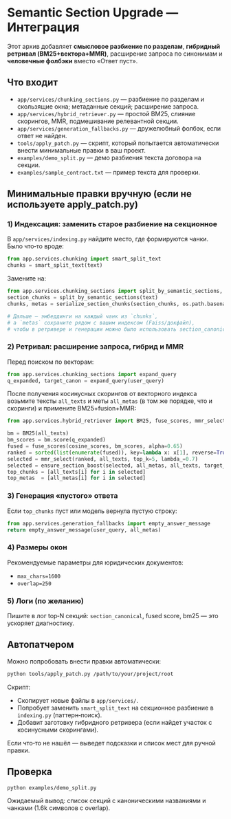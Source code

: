 
# Semantic Section Upgrade — Интеграция

Этот архив добавляет **смысловое разбиение по разделам**, **гибридный ретривал (BM25+вектора+MMR)**,
расширение запроса по синонимам и **человечные фолбэки** вместо «Ответ пуст».

## Что входит
- `app/services/chunking_sections.py` — разбиение по разделам и скользящие окна; метаданные секций; расширение запроса.
- `app/services/hybrid_retriever.py` — простой BM25, слияние скорингов, MMR, подмешивание релевантной секции.
- `app/services/generation_fallbacks.py` — дружелюбный фолбэк, если ответ не найден.
- `tools/apply_patch.py` — скрипт, который попытается автоматически внести минимальные правки в ваш проект.
- `examples/demo_split.py` — демо разбиения текста договора на секции.
- `examples/sample_contract.txt` — пример текста для проверки.

## Минимальные правки вручную (если не используете apply_patch.py)

### 1) Индексация: заменить старое разбиение на секционное
В `app/services/indexing.py` найдите место, где формируются чанки. Было что‑то вроде:

```python
from app.services.chunking import smart_split_text
chunks = smart_split_text(text)
```

Замените на:

```python
from app.services.chunking_sections import split_by_semantic_sections, serialize_section_chunks
section_chunks = split_by_semantic_sections(text)
chunks, metas = serialize_section_chunks(section_chunks, os.path.basename(file_path))

# Дальше — эмбеддинги на каждый чанк из `chunks`,
# а `metas` сохраните рядом с вашим индексом (Faiss/докфайл),
# чтобы в ретривере и генерации можно было использовать section_canonical.
```

### 2) Ретривал: расширение запроса, гибрид и MMR
Перед поиском по векторам:

```python
from app.services.chunking_sections import expand_query
q_expanded, target_canon = expand_query(user_query)
```

После получения косинусных скорингов от векторного индекса возьмите тексты `all_texts` и меты `all_metas`
(в том же порядке, что и скоринги) и примените BM25+fusion+MMR:

```python
from app.services.hybrid_retriever import BM25, fuse_scores, mmr_select, ensure_section_boost

bm = BM25(all_texts)
bm_scores = bm.score(q_expanded)
fused = fuse_scores(cosine_scores, bm_scores, alpha=0.65)
ranked = sorted(list(enumerate(fused)), key=lambda x: x[1], reverse=True)
selected = mmr_select(ranked, all_texts, top_k=5, lambda_=0.7)
selected = ensure_section_boost(selected, all_metas, all_texts, target_canon, limit_boost=2)
top_chunks = [all_texts[i] for i in selected]
top_metas  = [all_metas[i] for i in selected]
```

### 3) Генерация «пустого» ответа
Если `top_chunks` пуст или модель вернула пустую строку:

```python
from app.services.generation_fallbacks import empty_answer_message
return empty_answer_message(user_query, all_metas)
```

### 4) Размеры окон
Рекомендуемые параметры для юридических документов:
- `max_chars=1600`
- `overlap=250`

### 5) Логи (по желанию)
Пишите в лог top‑N секций: `section_canonical`, fused score, bm25 — это ускоряет диагностику.

## Автопатчером
Можно попробовать внести правки автоматически:

```bash
python tools/apply_patch.py /path/to/your/project/root
```

Скрипт:
- Скопирует новые файлы в `app/services/`.
- Попробует заменить `smart_split_text` на секционное разбиение в `indexing.py` (паттерн‑поиск).
- Добавит заготовку гибридного ретривера (если найдет участок с косинусными скорингами).

Если что‑то не нашёл — выведет подсказки и список мест для ручной правки.

## Проверка
```bash
python examples/demo_split.py
```

Ожидаемый вывод: список секций с каноническими названиями и чанками (1.6k символов с overlap).
